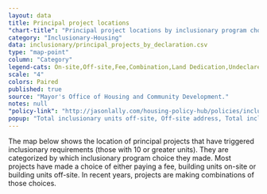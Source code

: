```yaml
---
layout: data
title: Principal project locations
"chart-title": "Principal project locations by inclusionary program choice declaration"
category: "Inclusionary-Housing"
data: inclusionary/principal_projects_by_declaration.csv
type: "map-point"
column: "Category"
legend-cats: On-site,Off-site,Fee,Combination,Land Dedication,Undeclared
scale: "4"
colors: Paired
published: true
source: "Mayor's Office of Housing and Community Development."
notes: null
"policy-link": "http://jasonlally.com/housing-policy-hub/policies/inclusionary-housing/"
popup: "Total inclusionary units off-site, Off-site address, Total inclusionary units at this location, Tenure, Entitlement year, Building completion year"
---
```

The map below shows the location of principal projects that have triggered inclusionary requirements (those with 10 or greater units). They are categorized by which inclusionary program choice they made. Most projects have made a choice of either paying a fee, building units on-site or building units off-site. In recent years, projects are making combinations of those choices.